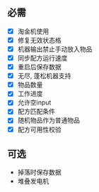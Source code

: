 ## 必需

- [x] 淘金机使用
- [x] 修复无效状态格
- [x] 机器输出禁止手动放入物品
- [x] 同步配方运行速度
- [x] 重启后保存数据
- [x] 无尽, 蓬松机器支持
- [x] 物品数量
- [x] 工作进度
- [x] 允许空input
- [x] 配方匹配条件
- [x] 随机物品作为普通物品
- [x] 配方可用性校验

## 可选

- 掉落时保存数据
- 堆叠发电机